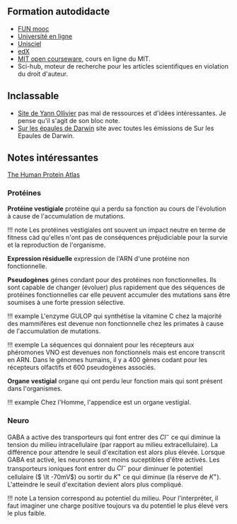 ## Formation autodidacte

* [FUN mooc](https://lms.fun-mooc.fr/dashboard)
* [Université en ligne](https://uel.unisciel.fr/)
* [Unisciel](http://www.unisciel.fr/)
* [edX](https://www.edx.org/learn/)
* [MIT open courseware](https://ocw.mit.edu/search/), cours en ligne du MIT.
* Sci-hub, moteur de recherche pour les articles scientifiques en violation du droit d'auteur.

## Inclassable

* [Site de Yann Ollivier](http://www.yann-ollivier.org/) pas mal de ressources et d'idées intéressantes. Je pense qu'il s'agit de son bloc note.
* [Sur les épaules de Darwin](http://www.clementgrimal.fr/darwin/) site avec toutes les émissions de Sur les Epaules de Darwin.

## Notes intéressantes

[The Human Protein Atlas](https://www.proteinatlas.org/)

### Protéines

__Protéine vestigiale__ protéine qui a perdu sa fonction au cours de l'évolution à cause de l'accumulation de mutations.

!!! note
	Les protéines vestigiales ont souvent un impact neutre en terme de fitness càd qu'elles n'ont pas de conséquences préjudiciable pour la survie et la reproduction de l'organisme.

__Expression résiduelle__ expression de l'ARN d'une protéine non fonctionnelle.

__Pseudogènes__ génes condant pour des protéines non fonctionnelles. Ils sont capable de changer (évoluer) plus rapidement que des séquences de protéines fonctionnelles car elle peuvent accumuler des mutations sans être soumises à une forte pression sélective.

!!! example
	L'enzyme GULOP qui synthétise la vitamine C chez la majorité des mammifères est devenue non fonctionnelle chez les primates à cause de l'accumulation de mutations.

!!! exemple
	La séquences qui donnaient pour les récepteurs aux phéromones VNO est devenues non fonctionnels mais est encore transcrit en ARN. Dans le génomes humains, il y a 400 gènes codant pour les récepteurs olfactifs et 600 pseudogènes associés. 

__Organe vestigial__ organe qui ont perdu leur fonction mais qui sont présent dans l'organismes.

!!! example
	Chez l'Homme, l'appendice est un organe vestigial.

### Neuro

GABA a active des transporteurs qui font entrer des $Cl^-$ ce qui diminue la tension du milieu intracellulaire (par rapport au milieu extracellulaire). La différence pour attendre le seuil d'excitation est alors plus élevée.
Lorsque GABA est activé, les neurones sont moins suceptibles d'être activés. Les transporteurs ioniques font entrer du $Cl^-$ pour diminuer le potentiel cellulaire ($ \lt -70mV$) ou sortir du $K^+$ ce qui diminue (la réserve de $K^+$). L'atteindre le seuil d'excitation devient alors plus compliqué.


!!! note 
	La tension correspond au potentiel du milieu. Pour l'interpréter, il faut imaginer une charge positive toujours va du potentiel le plus élevé vers le plus faible.
